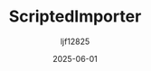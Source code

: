 ---
title: "ScriptedImporter"
layout: single
date: 2025-06-01
categories: [笔记]
tags: [Unity, Syntax]
author: "ljf12825"
---